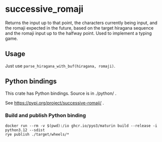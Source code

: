 # successive_romaji

Returns the input up to that point, the characters currently being input, and the romaji expected in the future, based on the target hiragana sequence and the romaji input up to the halfway point.
Used to implement a typing game.

## Usage

Just use `parse_hiragana_with_buf(hiragana, romaji)`.

## Python bindings

This crate has Python bindings. Source is in ./python/ .

See https://pypi.org/project/successive-romaji/ .

### Build and publish Python binding

```commandline
docker run --rm -v $(pwd):/io ghcr.io/pyo3/maturin build --release -i python3.12 --sdist
rye publish ./target/wheels/*
```
